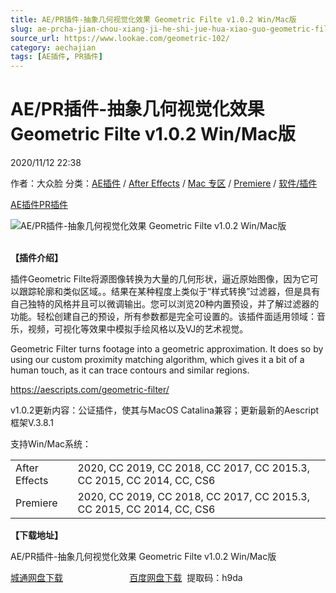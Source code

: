 ```yaml
---
title: AE/PR插件-抽象几何视觉化效果 Geometric Filte v1.0.2 Win/Mac版
slug: ae-prcha-jian-chou-xiang-ji-he-shi-jue-hua-xiao-guo-geometric-filte-v1-0-2-win-macban
source_url: https://www.lookae.com/geometric-102/
category: aechajian
tags: [AE插件, PR插件]
---
```

# AE/PR插件-抽象几何视觉化效果 Geometric Filte v1.0.2 Win/Mac版

2020/11/12 22:38

作者：大众脸
分类：[AE插件](https://www.lookae.com/after-effects/aechajian/) / [After Effects](https://www.lookae.com/after-effects/) / [Mac 专区](https://www.lookae.com/mac-osx/) / [Premiere](https://www.lookae.com/qitarjcj/premierezy/) / [软件/插件](https://www.lookae.com/qitarjcj/)

[AE插件](https://www.lookae.com/tag/ae%e6%8f%92%e4%bb%b6/)[PR插件](https://www.lookae.com/tag/pr%e6%8f%92%e4%bb%b6/)

![AE/PR插件-抽象几何视觉化效果 Geometric Filte v1.0.2 Win/Mac版](https://www.lookae.com/wp-content/uploads/2020/01/Geometric-Filter.jpg "AE/PR插件-抽象几何视觉化效果 Geometric Filte v1.0.2 Win/Mac版-LookAE.com")

﻿  
**【插件介绍】**

插件Geometric Filte将源图像转换为大量的几何形状，逼近原始图像，因为它可以跟踪轮廓和类似区域。。结果在某种程度上类似于“样式转换”过滤器，但是具有自己独特的风格并且可以微调输出。您可以浏览20种内置预设，并了解过滤器的功能。轻松创建自己的预设，所有参数都是完全可设置的。该插件面适用领域：音乐，视频，可视化等效果中模拟手绘风格以及VJ的艺术视觉。

Geometric Filter turns footage into a geometric approximation. It does so by using our custom proximity matching algorithm, which gives it a bit of a human touch, as it can trace contours and similar regions.

https://aescripts.com/geometric-filter/

v1.0.2更新内容：公证插件，使其与MacOS Catalina兼容；更新最新的Aescript框架V.3.8.1

支持Win/Mac系统：

|  |  |
| --- | --- |
| After Effects | 2020, CC 2019, CC 2018, CC 2017, CC 2015.3, CC 2015, CC 2014, CC, CS6 |
| Premiere | 2020, CC 2019, CC 2018, CC 2017, CC 2015.3, CC 2015, CC 2014, CC, CS6 |

**【下载地址】**

AE/PR插件-抽象几何视觉化效果 Geometric Filte v1.0.2 Win/Mac版

[城通网盘下载](https://089u.com/file/680462-470826001)                           [百度网盘下载](https://pan.baidu.com/s/1Tr6KsKwBp66oNLVdO4N7Ig)  提取码：h9da
